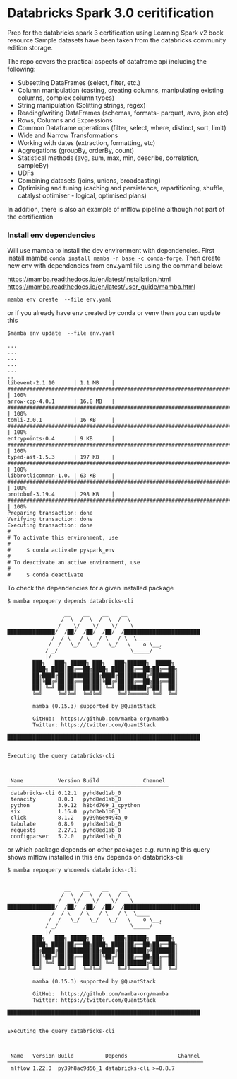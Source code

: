 # Databricks Spark 3.0 ceritification
Prep for the databricks spark 3 certification using Learning Spark v2 book resource
Sample datasets have been taken from the databricks community edition storage.

The repo covers the practical aspects of dataframe api including the following:

* Subsetting DataFrames (select, filter, etc.)
* Column manipulation (casting, creating columns, manipulating existing columns, complex column types)
* String manipulation (Splitting strings, regex)
* Reading/writing DataFrames (schemas, formats- parquet, avro, json etc)
* Rows, Columns and Expressions
* Common Dataframe operations (filter, select, where, distinct, sort, limit)
* Wide and Narrow Transformations
* Working with dates (extraction, formatting, etc)
* Aggregations (groupBy, orderBy, count)
* Statistical methods (avg, sum, max, min, describe, correlation, sampleBy)
* UDFs 
* Combining datasets (joins, unions, broadcasting)
* Optimising and tuning (caching and persistence, repartitioning, shuffle, catalyst optimiser - logical, optimised plans)

In addition, there is also an example of mlflow pipeline although not part of the certification


### Install env dependencies

Will use mamba to install the dev environment with dependencies. First install mamba 
`conda install mamba -n base -c conda-forge`. 
Then create new env with dependencies from  env.yaml file using the command below:

https://mamba.readthedocs.io/en/latest/installation.html
https://mamba.readthedocs.io/en/latest/user_guide/mamba.html

```
mamba env create  --file env.yaml
```

or if you already have env created by conda or venv then you can update this 

```
$mamba env update  --file env.yaml

...
...
...
...
...
..
libevent-2.1.10      | 1.1 MB    | ########################################################################## | 100% 
arrow-cpp-4.0.1      | 16.8 MB   | ########################################################################## | 100% 
tomli-2.0.1          | 16 KB     | ########################################################################## | 100% 
entrypoints-0.4      | 9 KB      | ########################################################################## | 100% 
typed-ast-1.5.3      | 197 KB    | ########################################################################## | 100% 
libbrotlicommon-1.0. | 63 KB     | ########################################################################## | 100% 
protobuf-3.19.4      | 298 KB    | ########################################################################## | 100% 
Preparing transaction: done
Verifying transaction: done
Executing transaction: done
#
# To activate this environment, use
#
#     $ conda activate pyspark_env
#
# To deactivate an active environment, use
#
#     $ conda deactivate

```


To check the dependencies for a given installed package

```
$ mamba repoquery depends databricks-cli 

                  __    __    __    __
                 /  \  /  \  /  \  /  \
                /    \/    \/    \/    \
███████████████/  /██/  /██/  /██/  /████████████████████████
              /  / \   / \   / \   / \  \____
             /  /   \_/   \_/   \_/   \    o \__,
            / _/                       \_____/  `
            |/
        ███╗   ███╗ █████╗ ███╗   ███╗██████╗  █████╗
        ████╗ ████║██╔══██╗████╗ ████║██╔══██╗██╔══██╗
        ██╔████╔██║███████║██╔████╔██║██████╔╝███████║
        ██║╚██╔╝██║██╔══██║██║╚██╔╝██║██╔══██╗██╔══██║
        ██║ ╚═╝ ██║██║  ██║██║ ╚═╝ ██║██████╔╝██║  ██║
        ╚═╝     ╚═╝╚═╝  ╚═╝╚═╝     ╚═╝╚═════╝ ╚═╝  ╚═╝

        mamba (0.15.3) supported by @QuantStack

        GitHub:  https://github.com/mamba-org/mamba
        Twitter: https://twitter.com/QuantStack

█████████████████████████████████████████████████████████████


Executing the query databricks-cli



 Name           Version Build              Channel
───────────────────────────────────────────────────
 databricks-cli 0.12.1  pyhd8ed1ab_0              
 tenacity       8.0.1   pyhd8ed1ab_0              
 python         3.9.12  h8b4d769_1_cpython        
 six            1.16.0  pyhd3eb1b0_1              
 click          8.1.2   py39h6e9494a_0            
 tabulate       0.8.9   pyhd8ed1ab_0              
 requests       2.27.1  pyhd8ed1ab_0              
 configparser   5.2.0   pyhd8ed1ab_0              

```

or which package depends on other packages e.g. running this query shows mlflow installed 
in this env depends on databricks-cli

```
$ mamba repoquery whoneeds databricks-cli


                  __    __    __    __
                 /  \  /  \  /  \  /  \
                /    \/    \/    \/    \
███████████████/  /██/  /██/  /██/  /████████████████████████
              /  / \   / \   / \   / \  \____
             /  /   \_/   \_/   \_/   \    o \__,
            / _/                       \_____/  `
            |/
        ███╗   ███╗ █████╗ ███╗   ███╗██████╗  █████╗
        ████╗ ████║██╔══██╗████╗ ████║██╔══██╗██╔══██╗
        ██╔████╔██║███████║██╔████╔██║██████╔╝███████║
        ██║╚██╔╝██║██╔══██║██║╚██╔╝██║██╔══██╗██╔══██║
        ██║ ╚═╝ ██║██║  ██║██║ ╚═╝ ██║██████╔╝██║  ██║
        ╚═╝     ╚═╝╚═╝  ╚═╝╚═╝     ╚═╝╚═════╝ ╚═╝  ╚═╝

        mamba (0.15.3) supported by @QuantStack

        GitHub:  https://github.com/mamba-org/mamba
        Twitter: https://twitter.com/QuantStack

█████████████████████████████████████████████████████████████


Executing the query databricks-cli



 Name   Version Build          Depends                Channel
──────────────────────────────────────────────────────────────
 mlflow 1.22.0  py39h8ac9d56_1 databricks-cli >=0.8.7  
```